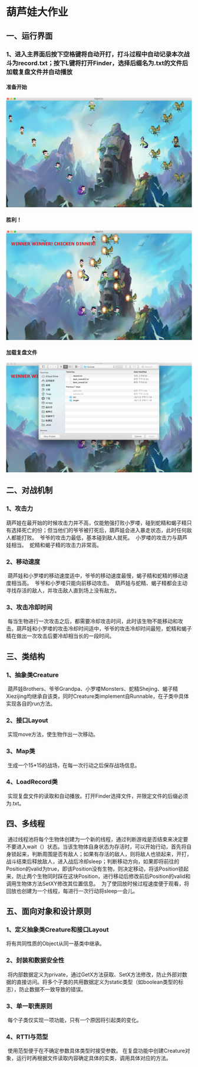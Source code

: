 # 葫芦娃大作业
## 一、运行界面
### 1、进入主界面后按下空格键将自动开打，打斗过程中自动记录本次战斗为record.txt；按下L键将打开Finder，选择后缀名为.txt的文件后加载复盘文件并自动播放
#### 准备开始
![Alt text](https://github.com/Tina-XX/JAVAFinal/blob/master/screenshot/start.png)
#### 胜利！
![Alt text](https://github.com/Tina-XX/JAVAFinal/blob/master/screenshot/win.png)
#### 加载复盘文件
![Alt text](https://github.com/Tina-XX/JAVAFinal/blob/master/screenshot/load.png)

## 二、对战机制
### 1、攻击力
  葫芦娃在最开始的时候攻击力并不高，仅能勉强打败小罗喽，碰到蛇精和蝎子精只有选择死亡的份；但当他们的爷爷被打死后，葫芦娃会进入暴走状态，此时任何敌人都能打败。
  爷爷的攻击力最低，基本碰到敌人就死。
  小罗喽的攻击力与葫芦娃相当。
  蛇精和蝎子精的攻击力非常高。
### 2、移动速度
  葫芦娃和小罗喽的移动速度适中，爷爷的移动速度最慢，蝎子精和蛇精的移动速度相当高。
  爷爷和小罗喽只能向前移动攻击。
  葫芦娃与蛇精、蝎子精都会主动寻找存活的敌人，并攻击敌人直到场上没有敌方。
### 3、攻击冷却时间
  每当生物进行一次攻击之后，都需要冷却攻击时间，此时该生物不能移动和攻击。葫芦娃和小罗喽的攻击冷却时间适中，爷爷的攻击冷却时间最短，蛇精和蝎子精在做出一次攻击后要冷却相当长的一段时间。
  
## 三、类结构
### 1、抽象类Creature
  葫芦娃Brothers、爷爷Grandpa、小罗喽Monsters、蛇精Shejing、蝎子精Xiezijing均继承自该类，同时Creature类implement自Runnable，在子类中具体实现各自的run方法。
### 2、接口Layout
  实现move方法，使生物作出一次移动。
### 3、Map类
  生成一个15*15的战场，在每一次行动之后保存战场信息。
### 4、LoadRecord类
  实现复盘文件的读取和自动播放。打开Finder选择文件，并限定文件的后缀必须为.txt。
  
## 四、多线程
  通过线程池将每个生物体创建为一个新的线程，通过判断游戏是否结束来决定要不要进入wait（）状态。当该生物体自身状态为存活时，可以开始行动，首先将自身锁起来，判断周围是否有敌人；如果有存活的敌人，则将敌人也锁起来，开打，战斗结束后释放敌人，进入战后冷却sleep；判断移动方向，如果即将前往的Position的valid为true，即该Position没有生物，则决定移动，将该Position锁起来，防止两个生物同时踩在这块Position，进行移动后修改前后Position的valid和调用生物体方法SetXY修改其位置信息。
  为了使回放时候过程速度便于观看，将回放也创建为一个线程，每进行一次行动将sleep一会儿。

## 五、面向对象和设计原则
### 1、定义抽象类Creature和接口Layout
  将有共同性质的Object从同一基类中继承。
### 2、封装和数据安全性
  将内部数据定义为private，通过GetX方法获取、SetX方法修改，防止外部对数据的直接访问。将多个子类的共用数据定义为static类型（如boolean类型的标志），防止数据不一致导致的错误。
### 3、单一职责原则
  每个子类仅实现一项功能，只有一个原因将引起类的变化。
### 4、RTTI与范型
  使用范型<T extern Creature>便于在不确定参数具体类型时接受参数。
  在复盘功能中创建Creature对象，运行时再根据文件读取内容确定具体的实类，调用具体对应的方法。
  
